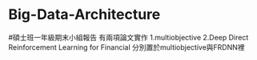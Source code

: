 # Big-Data-Architecture
#碩士班一年級期末小組報告
有兩項論文實作
1.multiobjective
2.Deep Direct Reinforcement Learning for Financial
分別置於multiobjective與FRDNN裡
